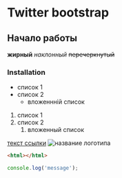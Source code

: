 # Twitter bootstrap

## Начало работы
**жирный**
*наклонный*
~~перечеркнутый~~

### Installation

* список 1
* список 2
    * вложеннній список

1. список 1
1. список 2
    1. вложенный список


[текст ссылки](url)
![название логотипа](https://project-seo.net/wp-content/uploads/2019/12/URL.png)


``` html
<html></html> 

```

```javascript
console.log('message');
```